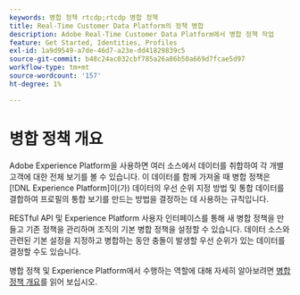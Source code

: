 ```yaml
---
keywords: 병합 정책 rtcdp;rtcdp 병합 정책
title: Real-Time Customer Data Platform의 정책 병합
description: Adobe Real-Time Customer Data Platform에서 병합 정책 작업
feature: Get Started, Identities, Profiles
exl-id: 1a9d9549-a7de-46d7-a23e-dd41829839c5
source-git-commit: b48c24ac032cbf785a26a86b50a669d7fcae5d97
workflow-type: tm+mt
source-wordcount: '157'
ht-degree: 1%

---
```


# 병합 정책 개요

Adobe Experience Platform을 사용하면 여러 소스에서 데이터를 취합하여 각 개별 고객에 대한 전체 보기를 볼 수 있습니다. 이 데이터를 함께 가져올 때 병합 정책은 [!DNL Experience Platform]이(가) 데이터의 우선 순위 지정 방법 및 통합 데이터를 결합하여 프로필의 통합 보기를 만드는 방법을 결정하는 데 사용하는 규칙입니다.

RESTful API 및 Experience Platform 사용자 인터페이스를 통해 새 병합 정책을 만들고 기존 정책을 관리하며 조직의 기본 병합 정책을 설정할 수 있습니다. 데이터 소스와 관련된 기본 설정을 지정하고 병합하는 동안 충돌이 발생할 우선 순위가 있는 데이터를 결정할 수도 있습니다.

병합 정책 및 Experience Platform에서 수행하는 역할에 대해 자세히 알아보려면 [병합 정책 개요](../../profile/merge-policies/overview.md)를 읽어 보십시오.
